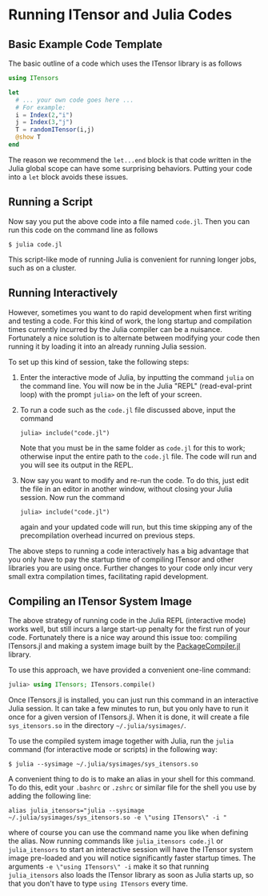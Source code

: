 # Running ITensor and Julia Codes

## Basic Example Code Template

The basic outline of a code which uses the ITensor library is as follows

```julia
using ITensors

let
  # ... your own code goes here ...
  # For example:
  i = Index(2,"i")
  j = Index(3,"j")
  T = randomITensor(i,j)
  @show T
end
```

The reason we recommend the `let...end` block is that code written
in the Julia global scope can have some surprising behaviors.
Putting your code into a `let` block avoids these issues.

## Running a Script

Now say you put the above code into a file named `code.jl`. Then you can run
this code on the command line as follows

```
$ julia code.jl
```

This script-like mode of running Julia is convenient for running longer jobs,
such as on a cluster.

## Running Interactively

However, sometimes you want to do rapid development when first writing and 
testing a code. For this kind of work, the long startup and compilation times
currently incurred by the Julia compiler can be a nuisance. Fortunately
a nice solution is to alternate between modifying your code then running it
by loading it into an already running Julia session.

To set up this kind of session, take the following steps:

1. Enter the interactive mode of Julia, by inputting the command `julia` on the command line. You will now be in the Julia "REPL" (read-eval-print loop) with the prompt `julia>` on the left of your screen.

2. To run a code such as the `code.jl` file discussed above, input the command
   ```
   julia> include("code.jl")
   ```
   Note that you must be in the same folder as `code.jl` for this to work; otherwise input the entire path to the `code.jl` file. The code will run and you will see its output in the REPL.

3. Now say you want to modify and re-run the code. To do this, just edit the file in an editor in another window, without closing your Julia session. Now run the command 
   ```
   julia> include("code.jl")
   ```
   again and your updated code will run, but this time skipping any of the precompilation overhead incurred on previous steps.

The above steps to running a code interactively has a big advantage that you only have to pay the startup time of compiling ITensor and other libraries you are using once. Further changes to your code only incur very small extra compilation times, facilitating rapid development.

## Compiling an ITensor System Image

The above strategy of running code in the Julia REPL (interactive mode) works well, but still incurs a large start-up penalty for the first run of your code. Fortunately there is a nice way around this issue too: compiling ITensors.jl and making a system image built by the [PackageCompiler.jl](https://github.com/JuliaLang/PackageCompiler.jl) library.

To use this approach, we have provided a convenient one-line command:

```julia
julia> using ITensors; ITensors.compile()
```

Once ITensors.jl is installed, you can just run this command in an interactive Julia session. It can take a few minutes to run, but you only have to run it once for a given version of ITensors.jl. When it is done, it will create a file `sys_itensors.so` in the directory `~/.julia/sysimages/`.

To use the compiled system image together with Julia, run the `julia` command (for interactive mode or scripts) in the following way:

```
$ julia --sysimage ~/.julia/sysimages/sys_itensors.so
```

A convenient thing to do is to make an alias in your shell for this command. To do this, edit your `.bashrc` or `.zshrc` or similar file for the shell you use by adding the following line:

```
alias julia_itensors="julia --sysimage ~/.julia/sysimages/sys_itensors.so -e \"using ITensors\" -i "
```

where of course you can use the command name you like when defining the alias. Now running commands like `julia_itensors code.jl` or `julia_itensors` to start an interactive session will have the ITensor system image pre-loaded and you will notice significantly faster startup times. The arguments `-e \"using ITensors\" -i` make it so that running `julia_itensors` also loads the ITensor library as soon as Julia starts up, so that you don't have to type `using ITensors` every time.
